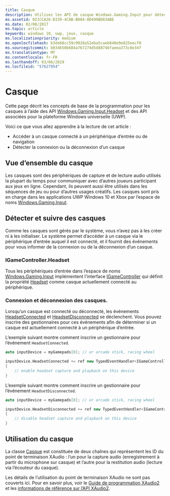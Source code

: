 ```yaml
---
title: Casque
description: Utilisez les API de casque Windows.Gaming.Input pour détecter les casques, capturer la voix des joueurs et lire du contenu audio.
ms.assetid: 021CCA26-D339-4C8B-B084-0D499BD83ABE
ms.date: 02/08/2017
ms.topic: article
keywords: windows 10, uwp, jeux, casque
ms.localizationpriority: medium
ms.openlocfilehash: b3de68cc59c9928a52eba5caeb840e9e825eecf0
ms.sourcegitcommit: b034650b684a767274d5d88746faeea373c8e34f
ms.translationtype: MT
ms.contentlocale: fr-FR
ms.lasthandoff: 03/06/2019
ms.locfileid: "57627954"
---
```

# <a name="headset"></a>Casque

Cette page décrit les concepts de base de la programmation pour les casques à l’aide des API [Windows.Gaming.Input.Headset][casque] et des API associées pour la plateforme Windows universelle (UWP).

Voici ce que vous allez apprendre à la lecture de cet article :
* Accéder à un casque connecté à un périphérique d’entrée ou de navigation
* Détecter la connexion ou la déconnexion d’un casque


## <a name="headset-overview"></a>Vue d’ensemble du casque

Les casques sont des périphériques de capture et de lecture audio utilisés la plupart du temps pour communiquer avec d’autres joueurs participant aux jeux en ligne. Cependant, ils peuvent aussi être utilisés dans les séquences de jeu ou pour d’autres usages créatifs. Les casques sont pris en charge dans les applications UWP Windows 10 et Xbox par l’espace de noms [Windows.Gaming.Input][].


## <a name="detect-and-track-headsets"></a>Détecter et suivre des casques

Comme les casques sont gérés par le système, vous n’avez pas à les créer ni à les initialiser. Le système permet d’accéder à un casque via le périphérique d’entrée auquel il est connecté, et il fournit des événements pour vous informer de la connexion ou de la déconnexion d’un casque.

### <a name="igamecontrollerheadset"></a>IGameController.Headset

Tous les périphériques d’entrée dans l’espace de noms [Windows.Gaming.Input][] implémentent l’interface [IGameController][] qui définit la propriété [Headset][igamecontroller.headset] comme casque actuellement connecté au périphérique.

### <a name="connecting-and-disconnecting-headsets"></a>Connexion et déconnexion des casques.

Lorsqu’un casque est connecté ou déconnecté, les événements [HeadsetConnected][igamecontroller.headsetconnected] et [HeadsetDisconnected][igamecontroller.headsetdisconnected] se déclenchent. Vous pouvez inscrire des gestionnaires pour ces événements afin de déterminer si un casque est actuellement connecté à un périphérique d’entrée.

L’exemple suivant montre comment inscrire un gestionnaire pour l’événement `HeadsetConnected`.

```cpp
auto inputDevice = myGamepads[0]; // or arcade stick, racing wheel

inputDevice.HeadsetConnected += ref new TypedEventHandler<IGameController^, Headset^>(IGameController^ device, Headset^ headset)
{
    // enable headset capture and playback on this device
}
```

L’exemple suivant montre comment inscrire un gestionnaire pour l’événement `HeadsetDisconnected`.

```cpp
auto inputDevice = myGamepads[0]; // or arcade stick, racing wheel

inputDevice.HeadsetDisconnected += ref new TypedEventHandler<IGameController^, Headset^>(IGameController^ device, Headset^ headset)
{
    // disable headset capture and playback on this device
}
```

## <a name="using-the-headset"></a>Utilisation du casque

La classe [Casque][] est constituée de deux chaînes qui représentent les ID du point de terminaison XAudio : l’un pour la capture audio (enregistrement à partir du microphone sur casque) et l’autre pour la restitution audio (lecture via l’écouteur du casque).

Les détails de l’utilisation du point de terminaison XAudio ne sont pas couverts ici. Pour en savoir plus, voir le [Guide de programmation XAudio2](https://msdn.microsoft.com/library/windows/desktop/ee415737.aspx) et les [informations de référence sur l’API XAudio2](https://msdn.microsoft.com/library/windows/desktop/ee415899.aspx).


[Windows.Gaming.Input]: https://msdn.microsoft.com/library/windows/apps/windows.gaming.input.aspx
[igamecontroller]: https://msdn.microsoft.com/library/windows/apps/windows.gaming.input.igamecontroller.aspx
[igamecontroller.headset]: https://msdn.microsoft.com/library/windows/apps/windows.gaming.input.igamecontroller.headset.aspx
[igamecontroller.headsetconnected]: https://msdn.microsoft.com/library/windows/apps/windows.gaming.input.igamecontroller.headsetconnected.aspx
[igamecontroller.headsetdisconnected]: https://msdn.microsoft.com/library/windows/apps/windows.gaming.input.igamecontroller.headsetdisconnected.aspx
[Casque]: https://msdn.microsoft.com/library/windows/apps/windows.gaming.input.headset.aspx
